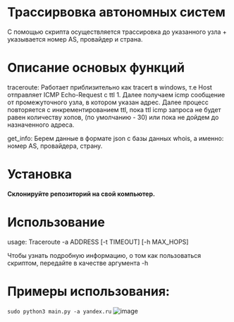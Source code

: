 # Трассирвовка автономных систем
С помощью скрипта осуществляется трассировка до указанного узла + указывается номер AS, провайдер и страна.

# Описание основых функций
traceroute: Работает приблизительно как tracert в windows, т.е
Host отправляет ICMP Echo-Request с ttl 1. Далее получаем icmp сообщение от промежуточного узла, в котором указан адрес. Далее процесс повторяется с инкрементированием ttl, пока ttl icmp запроса не будет равен количеству хопов, (по умолчанию - 30) или пока не дойдем до назначенного адреса.

get_info: Берем данные в формате json с базы данных whois, а именно: номер AS, провайдера, страну.

# Установка
**Склонируйте репозиторий на свой компьютер.** 

# Использование 
usage: Traceroute -a ADDRESS [-t TIMEOUT] [-h MAX_HOPS]

Чтобы узнать подробную информацию, о том как пользоваться скриптом, передайте в качестве аргумента -h

# Примеры использования:
```sudo python3 main.py -a yandex.ru```
![image](https://user-images.githubusercontent.com/70903393/166909426-e8c5b8ec-6876-471f-92ad-072c73b866bd.png)

